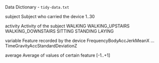 Data Dictionary - `tidy-data.txt`

subject
    Subject who carried the device
        1..30

activity
    Activity of the subject
        WALKING
        WALKING_UPSTAIRS
        WALKING_DOWNSTAIRS
        SITTING
        STANDING
        LAYING

variable
    Feature recorded by the device
        FrequencyBodyAccJerkMeanX
        ...
        TimeGravityAccStandardDeviationZ

average
    Average of values of certain feature
        [-1..+1]
